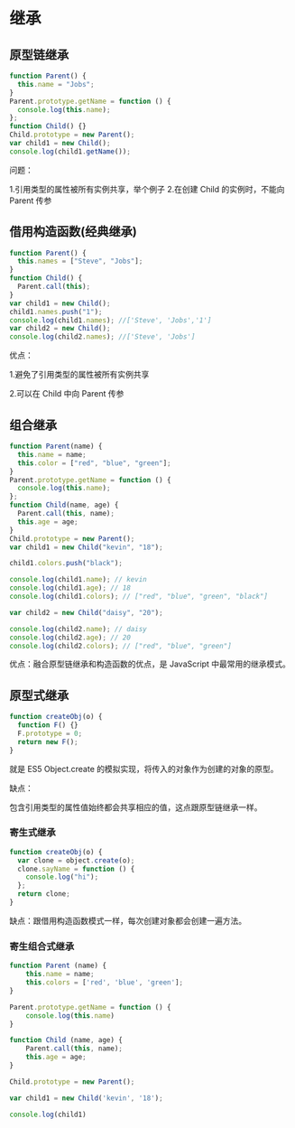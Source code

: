 # 继承

## 原型链继承

```js
function Parent() {
  this.name = "Jobs";
}
Parent.prototype.getName = function () {
  console.log(this.name);
};
function Child() {}
Child.prototype = new Parent();
var child1 = new Child();
console.log(child1.getName());
```

问题：

1.引用类型的属性被所有实例共享，举个例子 2.在创建 Child 的实例时，不能向 Parent 传参

## 借用构造函数(经典继承)

```js
function Parent() {
  this.names = ["Steve", "Jobs"];
}
function Child() {
  Parent.call(this);
}
var child1 = new Child();
child1.names.push("1");
console.log(child1.names); //['Steve', 'Jobs','1']
var child2 = new Child();
console.log(child2.names); //['Steve', 'Jobs']
```

优点：

1.避免了引用类型的属性被所有实例共享

2.可以在 Child 中向 Parent 传参

## 组合继承

```js
function Parent(name) {
  this.name = name;
  this.color = ["red", "blue", "green"];
}
Parent.prototype.getName = function () {
  console.log(this.name);
};
function Child(name, age) {
  Parent.call(this, name);
  this.age = age;
}
Child.prototype = new Parent();
var child1 = new Child("kevin", "18");

child1.colors.push("black");

console.log(child1.name); // kevin
console.log(child1.age); // 18
console.log(child1.colors); // ["red", "blue", "green", "black"]

var child2 = new Child("daisy", "20");

console.log(child2.name); // daisy
console.log(child2.age); // 20
console.log(child2.colors); // ["red", "blue", "green"]
```

优点：融合原型链继承和构造函数的优点，是 JavaScript 中最常用的继承模式。

## 原型式继承

```js
function createObj(o) {
  function F() {}
  F.prototype = 0;
  return new F();
}
```

就是 ES5 Object.create 的模拟实现，将传入的对象作为创建的对象的原型。

缺点：

包含引用类型的属性值始终都会共享相应的值，这点跟原型链继承一样。

### 寄生式继承

```js
function createObj(o) {
  var clone = object.create(o);
  clone.sayName = function () {
    console.log("hi");
  };
  return clone;
}
```

缺点：跟借用构造函数模式一样，每次创建对象都会创建一遍方法。

### 寄生组合式继承

```js
function Parent (name) {
    this.name = name;
    this.colors = ['red', 'blue', 'green'];
}

Parent.prototype.getName = function () {
    console.log(this.name)
}

function Child (name, age) {
    Parent.call(this, name);
    this.age = age;
}

Child.prototype = new Parent();

var child1 = new Child('kevin', '18');

console.log(child1)
```